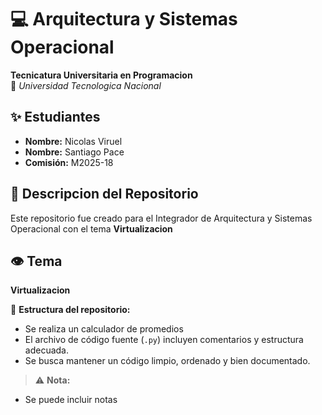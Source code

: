 # 💻 Arquitectura y Sistemas Operacional 
**Tecnicatura Universitaria en Programacion**  
📍 *Universidad Tecnologica Nacional*  

## ✨ Estudiantes  
- **Nombre:** Nicolas Viruel 
- **Nombre:** Santiago Pace
- **Comisión:** M2025-18 

## 📂 Descripcion del Repositorio  
Este repositorio fue creado para el Integrador de Arquitectura y Sistemas Operacional con el tema 
**Virtualizacion** 

## 👁️ Tema
**Virtualizacion**

📌 **Estructura del repositorio:**  
- Se realiza un calculador de promedios 
- El archivo de código fuente (`.py`) incluyen comentarios y estructura adecuada.  
- Se busca mantener un código limpio, ordenado y bien documentado.  

> ⚠️ **Nota:**
- Se puede incluir notas


